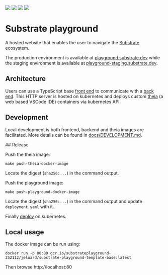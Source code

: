 ![](https://github.com/paritytech/substrate-playground/workflows/Continuous%20Integration%20Playground/badge.svg) ![](https://github.com/paritytech/substrate-playground/workflows/Continuous%20Integration%20Templates/badge.svg)
![](https://github.com/paritytech/substrate-playground/workflows/Continuous%20Deployment%20Playground%20staging/badge.svg) ![](https://github.com/paritytech/substrate-playground/workflows/Continuous%20Deployment%20Templates%20staging/badge.svg)

# Substrate playground

A hosted website that enables the user to navigate the [Substrate](https://github.com/paritytech/substrate) ecosystem.

The production environment is available at [playground.substrate.dev](https://playground.substrate.dev) while the staging environment is available at [playground-staging.substrate.dev](https://playground-staging.substrate.dev).

## Architecture

Users can use a TypeScript base [front end](/frontend) to communicate with a [back end](/backend). This HTTP server is hosted on kubernetes and deploys custom [theia](https://www.theia-ide.org/) (a web based VSCode IDE) containers via kubernetes API.

## Development

Local development is both frontend, backend and theia images are facilitated. More details can be found in [docs/DEVELOPMENT.md](docs/DEVELOPMENT.md).

## Release

Push the theia image:

```
make push-theia-docker-image
```

Locate the digest (`sha256:...`) in the command output.

Push the playground image:

```
make push-playground-docker-image
```

Locate the digest (`sha256:...`) in the command output and update `deployment.yaml` with it.

Finally [deploy](docs/deployment.md) on kubernetes.

## Local usage

The docker image can be run using:

```
docker run -p 80:80 gcr.io/substrateplayground-252112/jeluard/substrate-playground-template-base:latest
```

Then browse http://localhost:80
